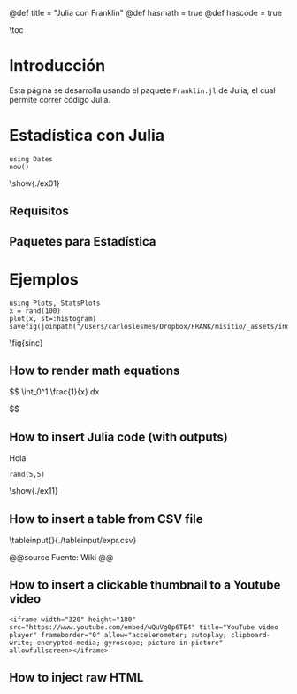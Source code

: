 @def title = "Julia con Franklin"
@def hasmath = true
@def hascode = true

\toc

# Introducción

Esta página se desarrolla usando el paquete `Franklin.jl` de Julia, el cual permite correr código Julia.

# Estadística con Julia

```julia:./ex01
using Dates
now()
```

\show{./ex01}

## Requisitos

## Paquetes para Estadística

# Ejemplos

```julia:plot
using Plots, StatsPlots
x = rand(100)
plot(x, st=:histogram) 
savefig(joinpath("/Users/carloslesmes/Dropbox/FRANK/misitio/_assets/index/code","sinc.svg")) 
```

\fig{sinc}

## How to render math equations

$$
\int_0^1 \frac{1}{x} dx

$$

## How to insert Julia code (with outputs)

Hola

```julia:./ex11
rand(5,5)
```

\show{./ex11}

## How to insert a table from CSV file

\tableinput{}{./tableinput/expr.csv}

@@source
Fuente: Wiki
@@

## How to insert a clickable thumbnail to a Youtube video

~~~
<iframe width="320" height="180" src="https://www.youtube.com/embed/wQuVg0p6TE4" title="YouTube video player" frameborder="0" allow="accelerometer; autoplay; clipboard-write; encrypted-media; gyroscope; picture-in-picture" allowfullscreen></iframe>
~~~

## How to inject raw HTML

<!-- # Franklin syntax sandbox

This page is meant as a sandbox for Franklin Syntax so that you can quickly practice or experience things.

## Sandbox

Write whatever you want here to practice Franklin Syntax:

```julia:./ex1
using LinearAlgebra, Random
Random.seed!(135)
a, b = randn(50), randn(50)
println(dot(a, b))
println(sum(ai * bi for (ai, bi) ∈ zip(a, b)))
```

\output{./ex1}

(yet another example that floating point arithmetics can be complicated).

$$ \forall x \in \R:\quad \scal{x, x} \ge 0 $$

\newcommand{\E}{\mathbb E}

Surely some people remember the ordering, but I always forget:

$$ \varphi(\E[X]) \le \E[\varphi(X)] $$

for $\varphi$ convex. -->

